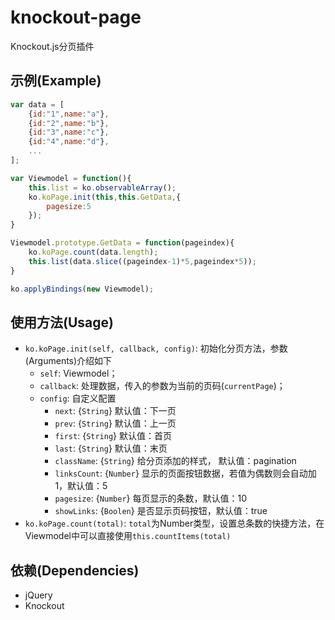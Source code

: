 # knockout-page
Knockout.js分页插件

## 示例(Example)
```js
var data = [
	{id:"1",name:"a"},
	{id:"2",name:"b"},
	{id:"3",name:"c"},
	{id:"4",name:"d"},
	...
];

var Viewmodel = function(){
	this.list = ko.observableArray();
	ko.koPage.init(this,this.GetData,{
		pagesize:5
	});
}

Viewmodel.prototype.GetData = function(pageindex){
	ko.koPage.count(data.length);
	this.list(data.slice((pageindex-1)*5,pageindex*5));
}

ko.applyBindings(new Viewmodel);
```

## 使用方法(Usage)
- `ko.koPage.init(self, callback, config)`: 初始化分页方法，参数(Arguments)介绍如下
  * `self`: Viewmodel；
  * `callback`: 处理数据，传入的参数为当前的页码(`currentPage`)；
  * `config`: 自定义配置
    * `next`: {`String`} 默认值：下一页
    * `prev`: {`String`} 默认值：上一页
    * `first`: {`String`} 默认值：首页
    * `last`: {`String`} 默认值：末页
    * `className`: {`String`} 给分页添加的样式， 默认值：pagination
    * `linksCount`: {`Number`} 显示的页面按钮数据，若值为偶数则会自动加1，默认值：5
    * `pagesize`: {`Number`} 每页显示的条数，默认值：10
    * `showLinks`: {`Boolen`} 是否显示页码按钮，默认值：true
- `ko.koPage.count(total)`: `total`为Number类型，设置总条数的快捷方法，在Viewmodel中可以直接使用`this.countItems(total)`
 
## 依赖(Dependencies)
- jQuery
- Knockout
